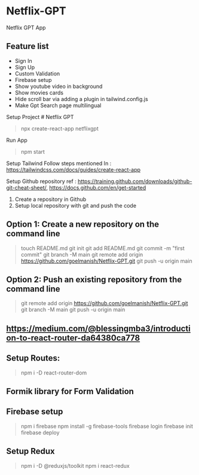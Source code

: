 # Netflix-GPT
Netflix GPT App

## Feature list
- Sign In
- Sign Up
- Custom Validation
- Firebase setup
- Show youtube video in background
- Show movies cards
- Hide scroll bar via adding a plugin in tailwind.config.js
- Make Gpt Search page multilingual

Setup Project # Netflix GPT 
> npx create-react-app netflixgpt

Run App
> npm start

Setup Tailwind
Follow steps mentioned In : https://tailwindcss.com/docs/guides/create-react-app

Setup Github repository 
ref : https://training.github.com/downloads/github-git-cheat-sheet/, https://docs.github.com/en/get-started
1. Create a repository in Github
2. Setup local repository with git and push the code

## Option 1: Create a new repository on the command line

> touch README.md
> git init
> git add README.md
> git commit -m "first commit"
> git branch -M main
> git remote add origin https://github.com/goelmanish/Netflix-GPT.git
> git push -u origin main

## Option 2: Push an existing repository from the command line

> git remote add origin https://github.com/goelmanish/Netflix-GPT.git
> git branch -M main
> git push -u origin main

## https://medium.com/@blessingmba3/introduction-to-react-router-da64380ca778
## Setup Routes:
> npm i -D react-router-dom 

## Formik library for Form Validation

## Firebase setup
> npm i firebase
> npm install -g firebase-tools
> firebase login
> firebase init
> firebase deploy

## Setup Redux
> npm i -D @reduxjs/toolkit
> npm i react-redux